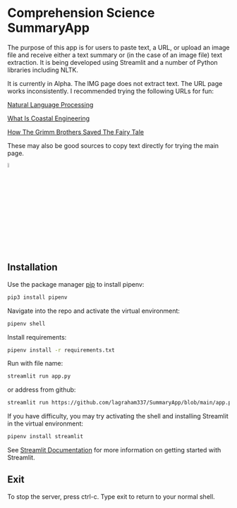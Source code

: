 # Comprehension Science SummaryApp

The purpose of this app is for users to paste text, a URL, or upload an image file and receive either a text summary or (in the case of an image file) text extraction. It is being developed using Streamlit and a number of Python libraries including NLTK. 

It is currently in Alpha.
The IMG page does not extract text.
The URL page works inconsistently. I recommended trying the following URLs for fun:

[Natural Language Processing](https://www.ibm.com/cloud/learn/natural-language-processing)

[What Is Coastal Engineering](https://geo.libretexts.org/Bookshelves/Oceanography/Coastal_Dynamics_(Bosboom_and_Stive)/01%3A_Overview/1.02%3A_Coastal_dynamics_for_coastal_engineers/1.2.01%3A_What_is_coastal_engineering)

[How The Grimm Brothers Saved The Fairy Tale](https://www.neh.gov/humanities/2015/marchapril/feature/how-the-grimm-brothers-saved-the-fairy-tale)

These may also be good sources to copy text directly for trying the main page.

[<img src="https://upload.wikimedia.org/wikipedia/commons/0/09/YouTube_full-color_icon_%282017%29.svg" width="5%">](https://youtu.be/Dwzc0zhGkEA "Cognitive Style Heuristics")

## Installation

Use the package manager [pip](https://pypi.org/project/pip/) to install pipenv:

```bash
pip3 install pipenv
```

Navigate into the repo and activate the virtual environment:
```bash
pipenv shell
```

Install requirements:
```bash
pipenv install -r requirements.txt
```

Run with file name:
```bash
streamlit run app.py
```
or address from github:
```bash
streamlit run https://github.com/lagraham337/SummaryApp/blob/main/app.py
```

If you have difficulty, you may try activating the shell and installing Streamlit in the virtual environment:
```bash
pipenv install streamlit
```

See [Streamlit Documentation](https://docs.streamlit.io/library/get-started/installation) for more information on getting started with Streamlit.

## Exit

To stop the server, press ctrl-c. Type exit to return to your normal shell.
